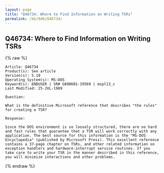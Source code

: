 ```yaml
---
layout: page
title: "Q46734: Where to Find Information on Writing TSRs"
permalink: /kb/046/Q46734/
---
```


## Q46734: Where to Find Information on Writing TSRs

{% raw %}

	Article: Q46734
	Product(s): See article
	Version(s): 5.10
	Operating System(s): MS-DOS
	Keyword(s): ENDUSER | SR# G890601-19569 | mspl13_c
	Last Modified: 25-JUL-1989
	
	Question:
	
	What is the definitive Microsoft reference that describes "the rules"
	for creating a TSR?
	
	Response:
	
	Since the DOS environment is so loosely structured, there are no hard
	and fast rules that guarantee that a TSR will work correctly with any
	application. The best source for this information is the "MS-DOS
	Encyclopedia" (published by Microsoft Press). This excellent reference
	contains a 37-page chapter on TSRs, and other related information on
	exception handlers and hardware-interrupt service routines. If you
	take care to write your TSR in the manner described in this reference,
	you will minimize interactions and other problems.

{% endraw %}
